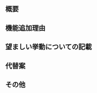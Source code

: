 ## 概要
<!-- 追加する機能の概要を記載する。 -->

## 機能追加理由
<!-- 明瞭かつ簡潔な機能を追加したほうがいいと思う理由。 -->


## 望ましい挙動についての記載
<!-- どのようの挙動が望ましいかの記載. -->

## 代替案
<!-- 上述の挙動を実現するための代替案や機能についての説明 -->

## その他
<!-- その他なにか書きたいことがあれば -->
